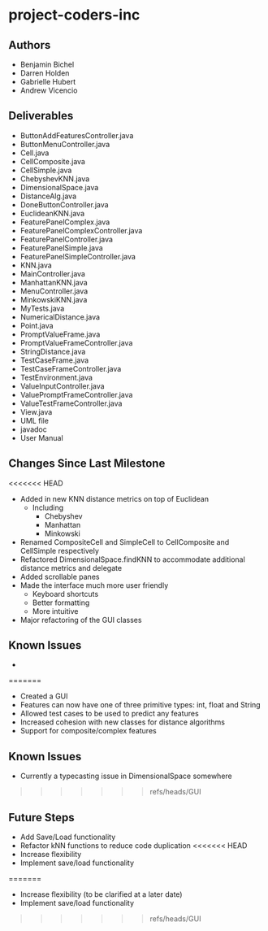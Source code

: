 # **project-coders-inc**

## Authors
* Benjamin Bichel
* Darren Holden
* Gabrielle Hubert
* Andrew Vicencio

## Deliverables
* ButtonAddFeaturesController.java
* ButtonMenuController.java
* Cell.java
* CellComposite.java
* CellSimple.java
* ChebyshevKNN.java
* DimensionalSpace.java
* DistanceAlg.java
* DoneButtonController.java
* EuclideanKNN.java
* FeaturePanelComplex.java
* FeaturePanelComplexController.java
* FeaturePanelController.java
* FeaturePanelSimple.java
* FeaturePanelSimpleController.java
* KNN.java
* MainController.java
* ManhattanKNN.java
* MenuController.java
* MinkowskiKNN.java
* MyTests.java
* NumericalDistance.java
* Point.java
* PromptValueFrame.java
* PromptValueFrameController.java
* StringDistance.java
* TestCaseFrame.java
* TestCaseFrameController.java
* TestEnvironment.java
* ValueInputController.java
* ValuePromptFrameController.java
* ValueTestFrameController.java
* View.java
* UML file
* javadoc
* User Manual


## Changes Since Last Milestone
<<<<<<< HEAD
* Added in new KNN distance metrics on top of Euclidean
	* Including
		* Chebyshev
		* Manhattan
		* Minkowski
* Renamed CompositeCell and SimpleCell to CellComposite and CellSimple respectively
* Refactored DimensionalSpace.findKNN to accommodate additional distance metrics and delegate
* Added scrollable panes
* Made the interface much more user friendly
	* Keyboard shortcuts
	* Better formatting
	* More intuitive
* Major refactoring of the GUI classes

## Known Issues
* 

=======
* Created a GUI
* Features can now have one of three primitive types: int, float and String
* Allowed test cases to be used to predict any features
* Increased cohesion with new classes for distance algorithms
* Support for composite/complex features


## Known Issues
* Currently a typecasting issue in DimensionalSpace somewhere
>>>>>>> refs/heads/GUI

## Future Steps
* Add Save/Load functionality
* Refactor kNN functions to reduce code duplication
<<<<<<< HEAD
* Increase flexibility
* Implement save/load functionality







=======
* Increase flexibility (to be clarified at a later date)
* Implement save/load functionality
>>>>>>> refs/heads/GUI
